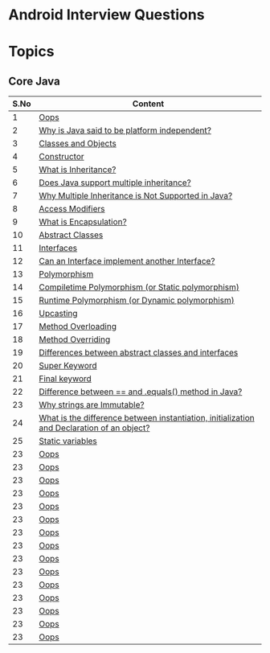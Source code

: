 # Android Interview Questions

# Topics

## Core Java

| S.No | Content |
| --------	 | ------------ |
| 1 | [Oops](CORE_JAVA.md#oops) |
| 2 | [Why is Java said to be platform independent?](CORE_JAVA.md#version-control-system) |
| 3 | [Classes and Objects](CORE_JAVA.md#classes-and-objects) |
| 4 | [Constructor](CORE_JAVA.md#constructor) |
| 5 | [What is Inheritance?](CORE_JAVA.md#what-is-inheritance) |
| 6 | [Does Java support multiple inheritance?](CORE_JAVA.md#does-java-support-multiple-inheritance) |
| 7 | [Why Multiple Inheritance is Not Supported in Java?](CORE_JAVA.md#why-multiple-inheritance-is-not-supported-in-java) |
| 8 | [Access Modifiers](CORE_JAVA.md#access-modifiers) |
| 9 | [What is Encapsulation?](CORE_JAVA.md#what-is-encapsulation) |
| 10 | [Abstract Classes](CORE_JAVA.md#abstract-classes) |
| 11 | [Interfaces](CORE_JAVA.md#interfaces) |
| 12 | [Can an Interface implement another Interface?](CORE_JAVA.md#can-an-interface-implement-another-interface) |
| 13 | [Polymorphism](CORE_JAVA.md#polymorphism) |
| 14 | [Compiletime Polymorphism (or Static polymorphism)](CORE_JAVA.md#compiletime-polymorphism-or-static-polymorphism) |
| 15 | [Runtime Polymorphism (or Dynamic polymorphism)](CORE_JAVA.md#runtime-polymorphism-or-dynamic-polymorphism) |
| 16 | [Upcasting](CORE_JAVA.md#upcasting) |
| 17 | [Method Overloading](CORE_JAVA.md#method-overloading) |
| 18 | [Method Overriding](CORE_JAVA.md#method-overriding) |
| 19 | [Differences between abstract classes and interfaces](CORE_JAVA.md#differences-between-abstract-classes-and-interfaces) |
| 20 | [Super Keyword](CORE_JAVA.md#super-keyword) |
| 21 | [Final keyword](CORE_JAVA.md#final-keyword) |
| 22 | [Difference between == and .equals() method in Java?](CORE_JAVA.md#difference-between--and-equals-method-in-java) |
| 23 | [Why strings are Immutable?](CORE_JAVA.md#why-strings-are-immutable) |
| 24 | [What is the difference between instantiation, initialization and Declaration of an object?](CORE_JAVA.md#what-is-the-difference-between-instantiation-initialization-and-declaration-of-an-object) |
| 25 | [Static variables](CORE_JAVA.md#static-variables) |
| 23 | [Oops](README.md#git) |
| 23 | [Oops](README.md#git) |
| 23 | [Oops](README.md#git) |
| 23 | [Oops](README.md#git) |
| 23 | [Oops](README.md#git) |
| 23 | [Oops](README.md#git) |
| 23 | [Oops](README.md#git) |
| 23 | [Oops](README.md#git) |
| 23 | [Oops](README.md#git) |
| 23 | [Oops](README.md#git) |
| 23 | [Oops](README.md#git) |
| 23 | [Oops](README.md#git) |
| 23 | [Oops](README.md#git) |
| 23 | [Oops](README.md#git) |
| 23 | [Oops](README.md#git) |

